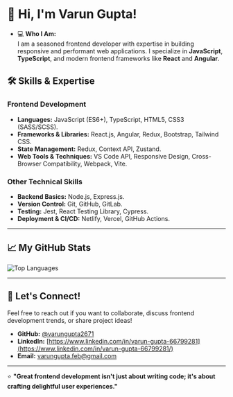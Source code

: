 # 👋 Hi, I'm Varun Gupta!  

- 💻 **Who I Am:**  
  I am a seasoned frontend developer with expertise in building responsive and performant web applications. I specialize in **JavaScript**, **TypeScript**, and modern frontend frameworks like **React** and **Angular**.  


## 🛠️ Skills & Expertise  

### **Frontend Development**  
- **Languages:** JavaScript (ES6+), TypeScript, HTML5, CSS3 (SASS/SCSS).  
- **Frameworks & Libraries:** React.js, Angular, Redux, Bootstrap, Tailwind CSS.  
- **State Management:** Redux, Context API, Zustand.  
- **Web Tools & Techniques:** VS Code API, Responsive Design, Cross-Browser Compatibility, Webpack, Vite.  

### **Other Technical Skills**  
- **Backend Basics:** Node.js, Express.js.  
- **Version Control:** Git, GitHub, GitLab.  
- **Testing:** Jest, React Testing Library, Cypress.  
- **Deployment & CI/CD:** Netlify, Vercel, GitHub Actions.  

---

## 📈 My GitHub Stats  

![Top Languages](https://github-readme-stats.vercel.app/api/top-langs/?username=varungupta2671&layout=donut&theme=default)  

---

## 💬 Let's Connect!  

Feel free to reach out if you want to collaborate, discuss frontend development trends, or share project ideas!  

- **GitHub:** [@varungupta2671](https://github.com/varungupta2671)  
- **LinkedIn:** [https://www.linkedin.com/in/varun-gupta-66799281](https://www.linkedin.com/in/varun-gupta-66799281/)  
- **Email:** varungupta.feb@gmail.com

---

⭐️ **"Great frontend development isn't just about writing code; it's about crafting delightful user experiences."** 

